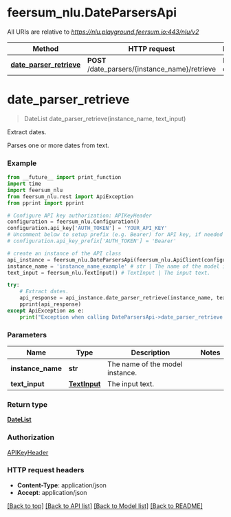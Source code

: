 # feersum_nlu.DateParsersApi

All URIs are relative to *https://nlu.playground.feersum.io:443/nlu/v2*

Method | HTTP request | Description
------------- | ------------- | -------------
[**date_parser_retrieve**](DateParsersApi.md#date_parser_retrieve) | **POST** /date_parsers/{instance_name}/retrieve | Extract dates.


# **date_parser_retrieve**
> DateList date_parser_retrieve(instance_name, text_input)

Extract dates.

Parses one or more dates from text.

### Example
```python
from __future__ import print_function
import time
import feersum_nlu
from feersum_nlu.rest import ApiException
from pprint import pprint

# Configure API key authorization: APIKeyHeader
configuration = feersum_nlu.Configuration()
configuration.api_key['AUTH_TOKEN'] = 'YOUR_API_KEY'
# Uncomment below to setup prefix (e.g. Bearer) for API key, if needed
# configuration.api_key_prefix['AUTH_TOKEN'] = 'Bearer'

# create an instance of the API class
api_instance = feersum_nlu.DateParsersApi(feersum_nlu.ApiClient(configuration))
instance_name = 'instance_name_example' # str | The name of the model instance.
text_input = feersum_nlu.TextInput() # TextInput | The input text.

try:
    # Extract dates.
    api_response = api_instance.date_parser_retrieve(instance_name, text_input)
    pprint(api_response)
except ApiException as e:
    print("Exception when calling DateParsersApi->date_parser_retrieve: %s\n" % e)
```

### Parameters

Name | Type | Description  | Notes
------------- | ------------- | ------------- | -------------
 **instance_name** | **str**| The name of the model instance. | 
 **text_input** | [**TextInput**](TextInput.md)| The input text. | 

### Return type

[**DateList**](DateList.md)

### Authorization

[APIKeyHeader](../README.md#APIKeyHeader)

### HTTP request headers

 - **Content-Type**: application/json
 - **Accept**: application/json

[[Back to top]](#) [[Back to API list]](../README.md#documentation-for-api-endpoints) [[Back to Model list]](../README.md#documentation-for-models) [[Back to README]](../README.md)

